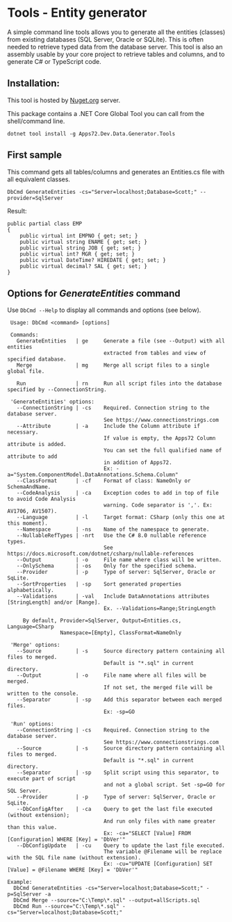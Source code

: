 # Tools - Entity generator

A simple command line tools allows you to generate all the entities (classes) 
from existing databases (SQL Server, Oracle or SQLite).
This is often needed to retrieve typed data from the database server.
This tool is also an assembly usable by your core project to retrieve tables and columns, 
and to generate C# or TypeScript code.

## Installation: 

This tool is hosted by [Nuget.org](https://www.nuget.org/packages/Apps72.Dev.Data.Generator.Tools) server.

This package contains a .NET Core Global Tool you can call from the shell/command line.

```Shell
dotnet tool install -g Apps72.Dev.Data.Generator.Tools
```

## First sample

This command gets all tables/columns and generates an Entities.cs file with all equivalent classes.

```Shell
DbCmd GenerateEntities -cs="Server=localhost;Database=Scott;" --provider=SqlServer
```

Result:
```CSharp
public partial class EMP
{
    public virtual int EMPNO { get; set; }
    public virtual string ENAME { get; set; }
    public virtual string JOB { get; set; }
    public virtual int? MGR { get; set; }
    public virtual DateTime? HIREDATE { get; set; }
    public virtual decimal? SAL { get; set; }
}
```

## Options for _GenerateEntities_ command

Use `DbCmd --Help` to display all commands and options (see below).

```Shell
 Usage: DbCmd <command> [options]

 Commands:
   GenerateEntities   | ge     Generate a file (see --Output) with all entities
                               extracted from tables and view of specified database.
   Merge              | mg     Merge all script files to a single global file.

   Run                | rn     Run all script files into the database specified by --ConnectionString.

 'GenerateEntities' options:
   --ConnectionString | -cs    Required. Connection string to the database server.
                               See https://www.connectionstrings.com
   --Attribute        | -a     Include the Column attribute if necessary.
                               If value is empty, the Apps72 Column attribute is added.
                               You can set the full qualified name of attribute to add
                               in addition of Apps72.
                               Ex: -a="System.ComponentModel.DataAnnotations.Schema.Column"
   --ClassFormat      | -cf    Format of class: NameOnly or SchemaAndName.
   --CodeAnalysis     | -ca    Exception codes to add in top of file to avoid Code Analysis
                               warning. Code separator is ','. Ex: AV1706, AV1507).
   --Language         | -l     Target format: CSharp (only this one at this moment).
   --Namespace        | -ns    Name of the namespace to generate.
   --NullableRefTypes | -nrt   Use the C# 8.0 nullable reference types.
                               See https://docs.microsoft.com/dotnet/csharp/nullable-references
   --Output           | -o     File name where class will be written.
   --OnlySchema       | -os    Only for the specified schema.
   --Provider         | -p     Type of server: SqlServer, Oracle or SqLite.
   --SortProperties   | -sp    Sort generated properties alphabetically.
   --Validations      | -val   Include DataAnnotations attributes [StringLength] and/or [Range].
                               Ex. --Validations=Range;StringLength

     By default, Provider=SqlServer, Output=Entities.cs, Language=CSharp
                 Namespace=[Empty], ClassFormat=NameOnly

 'Merge' options:
   --Source           | -s     Source directory pattern containing all files to merged.
                               Default is "*.sql" in current directory.
   --Output           | -o     File name where all files will be merged.
                               If not set, the merged file will be written to the console.
   --Separator        | -sp    Add this separator between each merged files.
                               Ex: -sp=GO

 'Run' options:
   --ConnectionString | -cs    Required. Connection string to the database server.
                               See https://www.connectionstrings.com
   --Source           | -s     Source directory pattern containing all files to merged.
                               Default is "*.sql" in current directory.
   --Separator        | -sp    Split script using this separator, to execute part of script
                               and not a global script. Set -sp=GO for SQL Server.
   --Provider         | -p     Type of server: SqlServer, Oracle or SqLite.
   --DbConfigAfter    | -ca    Query to get the last file executed (without extension);
                               And run only files with name greater than this value.
                               Ex: -ca="SELECT [Value] FROM [Configuration] WHERE [Key] = 'DbVer'"
   --DbConfigUpdate   | -cu    Query to update the last file executed.
                               The variable @Filename will be replace with the SQL file name (without extension).
                               Ex: -cu="UPDATE [Configuration] SET [Value] = @Filename WHERE [Key] = 'DbVer'"

Example:
  DbCmd GenerateEntities -cs="Server=localhost;Database=Scott;" -p=SqlServer -a
  DbCmd Merge --source="C:\Temp\*.sql" --output=allScripts.sql
  DbCmd Run --source="C:\Temp\*.sql" -cs="Server=localhost;Database=Scott;"
```
